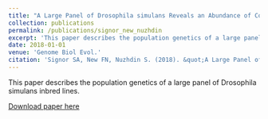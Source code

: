 ```yaml
---
title: "A Large Panel of Drosophila simulans Reveals an Abundance of Common Variants"
collection: publications
permalink: /publications/signor_new_nuzhdin
excerpt: 'This paper describes the population genetics of a large panel of Drosophila simulans inbred lines.'
date: 2018-01-01
venue: 'Genome Biol Evol.'
citation: 'Signor SA, New FN, Nuzhdin S. (2018). &quot;A Large Panel of Drosophila simulans Reveals an Abundance of Common Variants.&quot; <i>Genome Biol Evol.</i>. 10(1).'
---
```


This paper describes the population genetics of a large panel of Drosophila simulans inbred lines.

[Download paper here](http://fnew.github.io/files/signor_new_nuzhdin.pdf)
